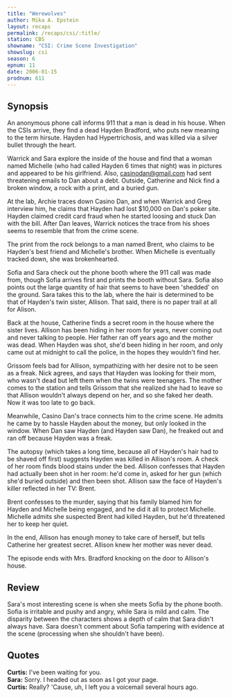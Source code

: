```yaml
---
title: "Werewolves"
author: Mika A. Epstein
layout: recaps
permalink: /recaps/csi/:title/
station: CBS
showname: "CSI: Crime Scene Investigation"
showslug: csi
season: 6
epnum: 11
date: 2006-01-15
prodnum: 611
---
```


## Synopsis

An anonymous phone call informs 911 that a man is dead in his house. When the CSIs arrive, they find a dead Hayden Bradford, who puts new meaning to the term hirsute. Hayden had Hypertrichosis, and was killed via a silver bullet through the heart.

Warrick and Sara explore the inside of the house and find that a woman named Michelle (who had called Hayden 6 times that night) was in pictures and appeared to be his girlfriend. Also, casinodan@gmail.com had sent threatening emails to Dan about a debt. Outside, Catherine and Nick find a broken window, a rock with a print, and a buried gun.

At the lab, Archie traces down Casino Dan, and when Warrick and Greg interview him, he claims that Hayden had lost $10,000 on Dan's poker site. Hayden claimed credit card fraud when he started loosing and stuck Dan with the bill. After Dan leaves, Warrick notices the trace from his shoes seems to resemble that from the crime scene.

The print from the rock belongs to a man named Brent, who claims to be Hayden's best friend and Michelle's brother. When Michelle is eventually tracked down, she was brokenhearted.

Sofia and Sara check out the phone booth where the 911 call was made from, though Sofia arrives first and prints the booth without Sara. Sofia also points out the large quantity of hair that seems to have been 'shedded' on the ground. Sara takes this to the lab, where the hair is determined to be that of Hayden's twin sister, Allison. That said, there is no paper trail at all for Alison.

Back at the house, Catherine finds a secret room in the house where the sister lives. Allison has been hiding in her room for years, never coming out and never talking to people. Her father ran off years ago and the mother was dead. When Hayden was shot, she'd been hiding in her room, and only came out at midnight to call the police, in the hopes they wouldn't find her.

Grissom feels bad for Allison, sympathizing with her desire not to be seen as a freak. Nick agrees, and says that Hayden was looking for their mom, who wasn't dead but left them when the twins were teenagers. The mother comes to the station and tells Grissom that she realized she had to leave so that Allison wouldn't always depend on her, and so she faked her death. Now it was too late to go back.

Meanwhile, Casino Dan's trace connects him to the crime scene. He admits he came by to hassle Hayden about the money, but only looked in the window. When Dan saw Hayden (and Hayden saw Dan), he freaked out and ran off because Hayden was a freak.

The autopsy (which takes a long time, because all of Hayden's hair had to be shaved off first) suggests Hayden was killed in Allison's room. A check of her room finds blood stains under the bed. Allison confesses that Hayden had actually been shot in her room: he'd come in, asked for her gun (which she'd buried outside) and then been shot. Allison saw the face of Hayden's killer reflected in her TV: Brent.

Brent confesses to the murder, saying that his family blamed him for Hayden and Michelle being engaged, and he did it all to protect Michelle. Michelle admits she suspected Brent had killed Hayden, but he'd threatened her to keep her quiet.

In the end, Allison has enough money to take care of herself, but tells Catherine her greatest secret. Allison knew her mother was never dead.

The episode ends with Mrs. Bradford knocking on the door to Allison's house.

## Review

Sara's most interesting scene is when she meets Sofia by the phone booth. Sofia is irritable and pushy and angry, while Sara is mild and calm. The disparity between the characters shows a depth of calm that Sara didn't always have. Sara doesn't comment about Sofia tampering with evidence at the scene (processing when she shouldn't have been).

## Quotes

**Curtis:** I've been waiting for you.\
**Sara:** Sorry. I headed out as soon as I got your page.\
**Curtis:** Really? 'Cause, uh, I left you a voicemail several hours ago.
